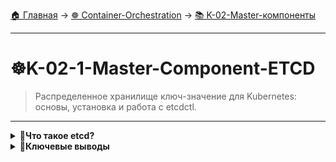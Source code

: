 [🏠 Главная](../../README.md) → [☸️ Container-Orchestration](../../README.md#-container-orchestration) → [📚 K-02-Master-компоненты](../../README.md#-k-02-master-компоненты)

---

# ☸️K-02-1-Master-Component-ETCD
>Распределенное хранилище ключ-значение для Kubernetes: основы, установка и работа с etcdctl.

---

<details>
<summary><b>🎯Что такое etcd?</b></summary>

---

### Основные понятия

**etcd** - это надежное распределенное хранилище типа "ключ-значение", которое характеризуется:
- ✅ **Простота** - минималистичный API
- ✅ **Безопасность** - встроенная поддержка TLS
- ✅ **Скорость** - оптимизировано для быстрых операций
- ✅ **Распределенность** - отказоустойчивая архитектура

---

</details>

<details>
<summary><b>🎯Ключевые выводы</b></summary>

---

### Роль etcd в Kubernetes

```text
✅ Центральное хранилище состояния кластера
✅ Хранение конфигураций и метаданных
✅ Обеспечение консистентности данных
✅ Поддержка распределенной архитектуры
```

### Что изучаем дальше

```text
📚 Следующая тема: Kube API Server
🎯 Практика: Понимание Master компонентов
🔧 Инструменты: Углубление в архитектуру
```

---

</details>
